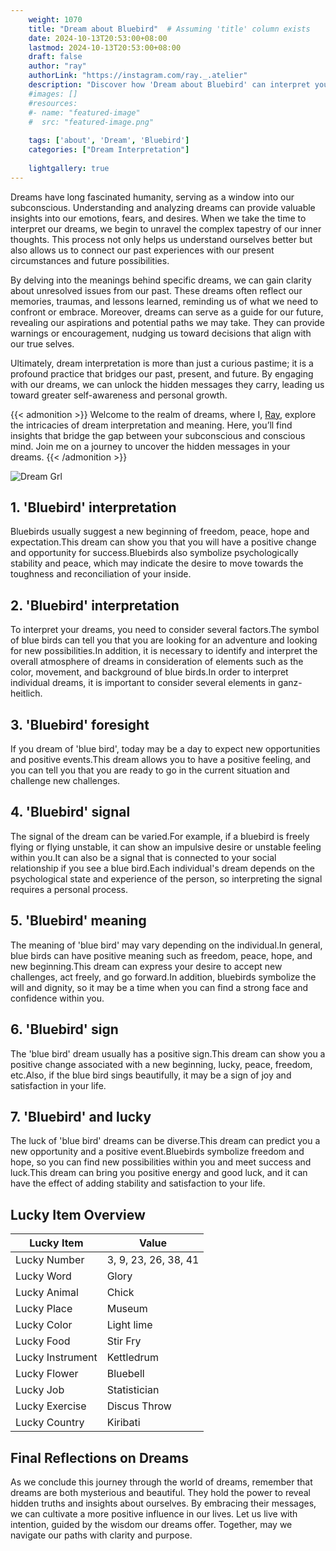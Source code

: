 ```yaml
---
    weight: 1070
    title: "Dream about Bluebird"  # Assuming 'title' column exists
    date: 2024-10-13T20:53:00+08:00
    lastmod: 2024-10-13T20:53:00+08:00
    draft: false
    author: "ray"
    authorLink: "https://instagram.com/ray._.atelier"
    description: "Discover how 'Dream about Bluebird' can interpret your future and uncover its significant meanings in your life."
    #images: []
    #resources:
    #- name: "featured-image"
    #  src: "featured-image.png"
    
    tags: ['about', 'Dream', 'Bluebird']
    categories: ["Dream Interpretation"]
    
    lightgallery: true
---
```

    
Dreams have long fascinated humanity, serving as a window into our subconscious. Understanding and analyzing dreams can provide valuable insights into our emotions, fears, and desires. When we take the time to interpret our dreams, we begin to unravel the complex tapestry of our inner thoughts. This process not only helps us understand ourselves better but also allows us to connect our past experiences with our present circumstances and future possibilities.

By delving into the meanings behind specific dreams, we can gain clarity about unresolved issues from our past. These dreams often reflect our memories, traumas, and lessons learned, reminding us of what we need to confront or embrace. Moreover, dreams can serve as a guide for our future, revealing our aspirations and potential paths we may take. They can provide warnings or encouragement, nudging us toward decisions that align with our true selves.

Ultimately, dream interpretation is more than just a curious pastime; it is a profound practice that bridges our past, present, and future. By engaging with our dreams, we can unlock the hidden messages they carry, leading us toward greater self-awareness and personal growth.

{{< admonition >}}
Welcome to the realm of dreams, where I, [Ray](https://instagram.com/ray._.atelier), explore the intricacies of dream interpretation and meaning. Here, you’ll find insights that bridge the gap between your subconscious and conscious mind. Join me on a journey to uncover the hidden messages in your dreams.
{{< /admonition >}}

![Dream Grl](https://cdn.pixabay.com/photo/2017/11/02/03/35/gothic-2910057_1280.jpg "Dream Grl")

## 1. 'Bluebird' interpretation
Bluebirds usually suggest a new beginning of freedom, peace, hope and expectation.This dream can show you that you will have a positive change and opportunity for success.Bluebirds also symbolize psychologically stability and peace, which may indicate the desire to move towards the toughness and reconciliation of your inside.

## 2. 'Bluebird' interpretation
To interpret your dreams, you need to consider several factors.The symbol of blue birds can tell you that you are looking for an adventure and looking for new possibilities.In addition, it is necessary to identify and interpret the overall atmosphere of dreams in consideration of elements such as the color, movement, and background of blue birds.In order to interpret individual dreams, it is important to consider several elements in ganz-heitlich.

## 3. 'Bluebird' foresight
If you dream of 'blue bird', today may be a day to expect new opportunities and positive events.This dream allows you to have a positive feeling, and you can tell you that you are ready to go in the current situation and challenge new challenges.

## 4. 'Bluebird' signal
The signal of the dream can be varied.For example, if a bluebird is freely flying or flying unstable, it can show an impulsive desire or unstable feeling within you.It can also be a signal that is connected to your social relationship if you see a blue bird.Each individual's dream depends on the psychological state and experience of the person, so interpreting the signal requires a personal process.

## 5. 'Bluebird' meaning
The meaning of 'blue bird' may vary depending on the individual.In general, blue birds can have positive meaning such as freedom, peace, hope, and new beginning.This dream can express your desire to accept new challenges, act freely, and go forward.In addition, bluebirds symbolize the will and dignity, so it may be a time when you can find a strong face and confidence within you.

## 6. 'Bluebird' sign
The 'blue bird' dream usually has a positive sign.This dream can show you a positive change associated with a new beginning, lucky, peace, freedom, etc.Also, if the blue bird sings beautifully, it may be a sign of joy and satisfaction in your life.

## 7. 'Bluebird' and lucky
The luck of 'blue bird' dreams can be diverse.This dream can predict you a new opportunity and a positive event.Bluebirds symbolize freedom and hope, so you can find new possibilities within you and meet success and luck.This dream can bring you positive energy and good luck, and it can have the effect of adding stability and satisfaction to your life.

## Lucky Item Overview
| Lucky Item          | Value              |
|---------------|--------------------|
| Lucky Number        | 3, 9, 23, 26, 38, 41  |
| Lucky Word          | Glory |
| Lucky Animal        | Chick |
| Lucky Place         | Museum     |
| Lucky Color         | Light lime     |
| Lucky Food          | Stir Fry      |
| Lucky Instrument    | Kettledrum |
| Lucky Flower        | Bluebell    |
| Lucky Job           | Statistician       |
| Lucky Exercise      | Discus Throw  |
| Lucky Country       | Kiribati    |


##  Final Reflections on Dreams

As we conclude this journey through the world of dreams, remember that dreams are both mysterious and beautiful. They hold the power to reveal hidden truths and insights about ourselves. By embracing their messages, we can cultivate a more positive influence in our lives. Let us live with intention, guided by the wisdom our dreams offer. Together, may we navigate our paths with clarity and purpose.
